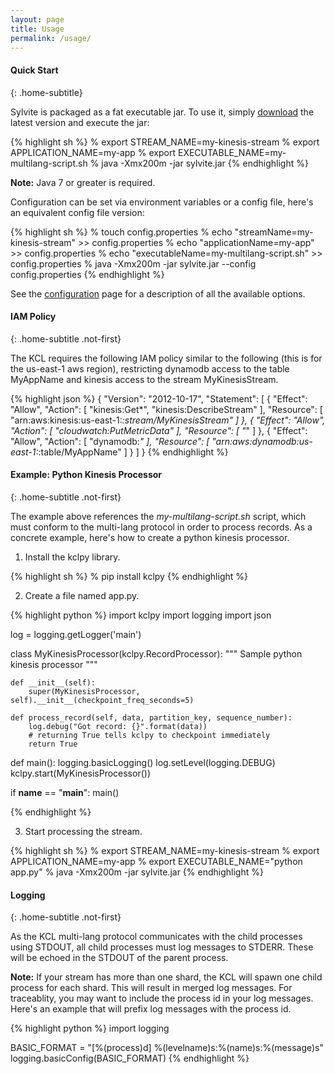 ```yaml
---
layout: page
title: Usage
permalink: /usage/
---
```


#### Quick Start
{: .home-subtitle}

Sylvite is packaged as a fat executable jar.  To use it, simply [download](http://abc.com) the latest version
and execute the jar:

{% highlight sh %}
% export STREAM_NAME=my-kinesis-stream
% export APPLICATION_NAME=my-app
% export EXECUTABLE_NAME=my-multilang-script.sh
% java -Xmx200m -jar sylvite.jar
{% endhighlight %}

**Note:** Java 7 or greater is required.

Configuration can be set via environment variables or a config file, here's
an equivalent config file version:

{% highlight sh %}
% touch config.properties
% echo "streamName=my-kinesis-stream" >> config.properties
% echo "applicationName=my-app" >> config.properties
% echo "executableName=my-multilang-script.sh" >> config.properties
% java -Xmx200m -jar sylvite.jar --config config.properties
{% endhighlight %}

See the [configuration]({{site.baseurl}}/configuration/) page for a description of all the available options.

#### IAM Policy
{: .home-subtitle .not-first}

The KCL requires the following IAM policy similar to the following (this is for the us-east-1 aws region),
restricting dynamodb access to the table MyAppName and kinesis access to the stream MyKinesisStream.

{% highlight json %}
{
    "Version": "2012-10-17",
    "Statement": [
        {
            "Effect": "Allow",
            "Action": [
                "kinesis:Get*",
                "kinesis:DescribeStream"
            ],
            "Resource": [
                "arn:aws:kinesis:us-east-1:*:stream/MyKinesisStream"
            ]
        },
        {
            "Effect": "Allow",
            "Action": [
                "cloudwatch:PutMetricData"
            ],
            "Resource": [
                "*"
            ]
        },
        {
            "Effect": "Allow",
            "Action": [
                "dynamodb:*"
            ],
            "Resource": [
                "arn:aws:dynamodb:us-east-1:*:table/MyAppName"
            ]
        }
    ]
}
{% endhighlight %}

#### Example: Python Kinesis Processor
{: .home-subtitle .not-first}

The example above references the *my-multilang-script.sh* script, which must conform
to the multi-lang protocol in order to process records.  As a concrete example, here's
how to create a python kinesis processor.

1. Install the kclpy library.

{% highlight sh %}
% pip install kclpy
{% endhighlight %}

2. Create a file named app.py.

{% highlight python %}
import kclpy
import logging
import json

log = logging.getLogger('main')

class MyKinesisProcessor(kclpy.RecordProcessor):
    """
    Sample python kinesis processor
    """

    def __init__(self):
        super(MyKinesisProcessor, self).__init__(checkpoint_freq_seconds=5)

    def process_record(self, data, partition_key, sequence_number):
        log.debug("Got record: {}".format(data))
        # returning True tells kclpy to checkpoint immediately
        return True

def main():
    logging.basicLogging()
    log.setLevel(logging.DEBUG)
    kclpy.start(MyKinesisProcessor())

if __name__ == "__main__":
    main()

{% endhighlight %}

3. Start processing the stream.

{% highlight sh %}
% export STREAM_NAME=my-kinesis-stream
% export APPLICATION_NAME=my-app
% export EXECUTABLE_NAME="python app.py"
% java -Xmx200m -jar sylvite.jar
{% endhighlight %}

#### Logging
{: .home-subtitle .not-first}

As the KCL multi-lang protocol communicates with the child processes using STDOUT,
all child processes must log messages to STDERR.  These will be echoed in the
STDOUT of the parent process.

**Note:** If your stream has more than one shard, the KCL will spawn one child process
for each shard.  This will result in merged log messages.  For traceablity, you
may want to include the process id in your log messages.  Here's an example that
will prefix log messages with the process id.

{% highlight python %}
import logging

BASIC_FORMAT = "[%(process)d] %(levelname)s:%(name)s:%(message)s"
logging.basicConfig(BASIC_FORMAT)
{% endhighlight %}
